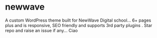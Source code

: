 # newwave
A custom WordPress theme built for NewWave Digital school... 6+ pages plus and is responsive, SEO friendly and supports 3rd party plugins
. Star repo and raise an issue if any... Ciao
